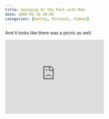 ```yaml
---
title: Swinging At the Park with Mom
date: 2009-05-10 20:05
categories: [Ashley, Personal, Videos]
---
```

<p>And it looks like there was a picnic as well.</p> <iframe src="https://skydrive.live.com/embed?cid=F443C8FEC5D6FFCE&amp;resid=F443C8FEC5D6FFCE%21199&amp;authkey=AEO3_MPIO7fVUrI" width="320" height="240" frameborder="0" scrolling="no"></iframe>

